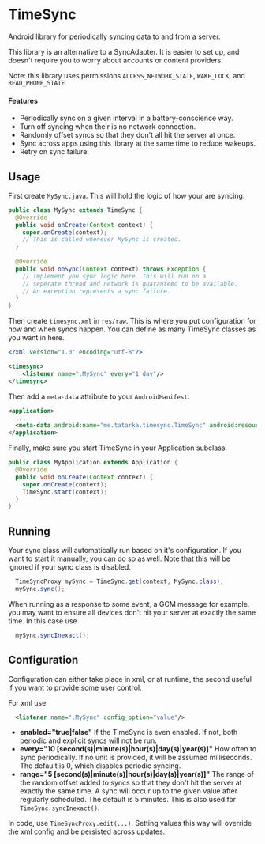 TimeSync
========

Android library for periodically syncing data to and from a server.

This library is an alternative to a SyncAdapter. It is easier to set up, and doesn't require you to worry about accounts or content providers.

Note: this library uses permissions `ACCESS_NETWORK_STATE`, `WAKE_LOCK`, and `READ_PHONE_STATE`

#### Features
- Periodically sync on a given interval in a battery-conscience way.
- Turn off syncing when their is no network connection.
- Randomly offset syncs so that they don't all hit the server at once.
- Sync across apps using this library at the same time to reduce wakeups.
- Retry on sync failure.

## Usage
First create `MySync.java`. This will hold the logic of how your are syncing.

```java
public class MySync extends TimeSync {
  @Override
  public void onCreate(Context context) {
    super.onCreate(context);
    // This is called whenever MySync is created.
  }
  
  @Override
  public void onSync(Context context) throws Exception {
    // Implement you sync logic here. This will run on a
    // seperate thread and network is guaranteed to be available.
    // An exception represents a sync failure.
  }
}
```

Then create `timesync.xml` in `res/raw`. This is where you put configuration for how and when syncs happen. You can define as many TimeSync classes as you want in here.

```xml
<?xml version="1.0" encoding="utf-8"?>

<timesync>
    <listener name=".MySync" every="1 day"/>
</timesync>
```

Then add a `meta-data` attribute to your `AndroidManifest`.

```xml
<application>
  ...
  <meta-data android:name="me.tatarka.timesync.TimeSync" android:resource="@xml/timesync"/>
</application>
```

Finally, make sure you start TimeSync in your Application subclass.

```java
public class MyApplication extends Application {
  @Override
  public void onCreate(Context context) {
    super.onCreate(context);
    TimeSync.start(context);
  }
}
```

## Running

Your sync class will automatically run based on it's configuration. If you want to start it manually, you can do so as well. Note that this will be ignored if your sync class is disabled.

```java
  TimeSyncProxy mySync = TimeSync.get(context, MySync.class);
  mySync.sync();
```

When running as a response to some event, a GCM message for example, you may want to ensure all devices don't hit your server at exactly the same time. In this case use

```java
  mySync.syncInexact();
```

## Configuration

Configuration can either take place in xml, or at runtime, the second useful if you want to provide some user control.

For xml use

```xml
  <listener name=".MySync" config_option="value"/>
```

- **enabled="true|false"** If the TimeSync is even enabled. If not, both periodic and explicit syncs will not be run.
- **every="10 [second(s)|minute(s)|hour(s)|day(s)|year(s)]"** How often to sync periodically. If no unit is provided, it will be assumed milliseconds. The default is 0, which disables periodic syncing.
- **range="5 [second(s)|minute(s)|hour(s)|day(s)|year(s)]"** The range of the random offset added to syncs so that they don't hit the server at exactly the same time. A sync will occur up to the given value after regularly scheduled. The default is 5 minutes. This is also used for `TimeSync.syncInexact()`.

In code, use `TimeSyncProxy.edit(...)`. Setting values this way will override the xml config and be persisted across updates.















